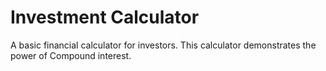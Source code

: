 # Investment Calculator

A basic financial calculator for investors.
This calculator demonstrates the power of Compound interest.
